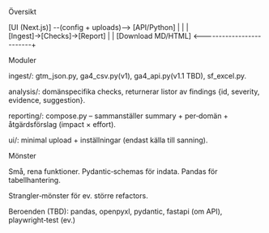 Översikt

[UI (Next.js)] --(config + uploads)--> [API/Python]
  |                                          |
  |                          [Ingest]→[Checks]→[Report]
  |                                          |
 [Download MD/HTML] <-------------------------+

Moduler

ingest/: gtm_json.py, ga4_csv.py(v1), ga4_api.py(v1.1 TBD), sf_excel.py.

analysis/: domänspecifika checks, returnerar listor av findings {id, severity, evidence, suggestion}.

reporting/: compose.py – sammanställer summary + per‑domän + åtgärdsförslag (impact × effort).

ui/: minimal upload + inställningar (endast källa till sanning).

Mönster

Små, rena funktioner. Pydantic‑schemas för indata. Pandas för tabellhantering.

Strangler‑mönster för ev. större refactors.

Beroenden (TBD): pandas, openpyxl, pydantic, fastapi (om API), playwright‑test (ev.)